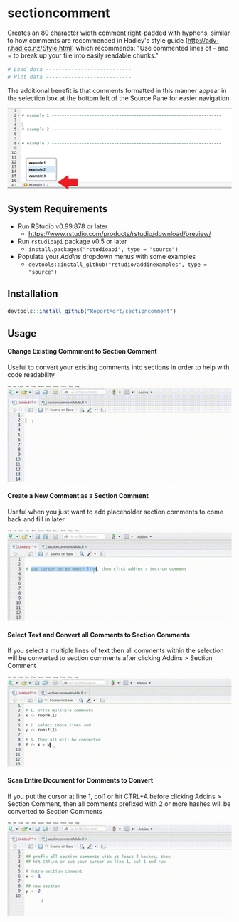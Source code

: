 # sectioncomment

Creates an 80 character width comment right-padded with hyphens, similar to how 
comments are recommended in Hadley's style guide (http://adv-r.had.co.nz/Style.html) which 
recommends: "Use commented lines of - and = to break up your file into easily readable chunks."

```r
# Load data ---------------------------
# Plot data ---------------------------
```

The additional benefit is that comments formatted in this manner appear in the selection box 
at the bottom left of the Source Pane for easier navigation.

![Source Pane Navigator](internal/example-section-break.png)

## System Requirements

* Run RStudio v0.99.878 or later
  - <https://www.rstudio.com/products/rstudio/download/preview/>
* Run `rstudioapi` package v0.5 or later
  - `install.packages("rstudioapi", type = "source")`
* Populate your *Addins* dropdown menus with some examples
  - `devtools::install_github("rstudio/addinexamples", type = "source")`

## Installation

```r
devtools::install_github("ReportMort/sectioncomment")
```

## Usage

#### Change Existing Commment to Section Comment

Useful to convert your existing comments into sections 
in order to help with code readability

![](internal/existing_comment.gif)

#### Create a New Comment as a Section Comment

Useful when you just want to add placeholder section
comments to come back and fill in later

![](internal/add_new.gif)

#### Select Text and Convert all Comments to Section Comments

If you select a multiple lines of text then all comments 
within the selection will be converted to section comments 
after clicking Addins > Section Comment

![](internal/comment_selection.gif)

#### Scan Entire Document for Comments to Convert 

If you put the cursor at line 1, col1 or hit CTRL+A before 
clicking Addins > Section Comment, then all comments prefixed 
with 2 or more hashes will be converted to Section Comments

![](internal/convert_all.gif)
